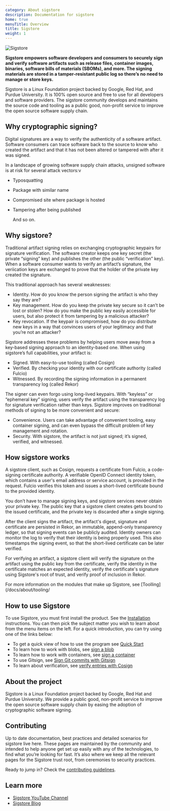 ```yaml
---
category: About sigstore
description: Documentation for sigstore
home: true
menuTitle: Overview
title: Sigstore
weight: 1
---
```


![Sigstore](sigstore-logo_horizontal-color.svg)

**Sigstore empowers software developers and consumers to securely sign and verify software artifacts such as release files, container images, binaries, software bills of materials (SBOMs), and more. The signing materials are stored in a tamper-resistant public log so there’s no need to manage or store keys.**

Sigstore is a Linux Foundation project backed by Google, Red Hat, and Purdue University. It is 100% open source and free to use for all developers and software providers. The sigstore community develops and maintains the source code and tooling as a public good, non-profit service to improve the open source software supply chain.  

## Why cryptographic signing?

Digital signatures are a way to verify the authenticity of a software artifact. Software consumers can trace software back to the source to know who created the artifact and that it has not been altered or tampered with after it was signed. 

In a landscape of growing software supply chain attacks, unsigned software is at risk for several attack vectors:v

- Typosquatting
- Package with similar name
- Compromised site where package is hosted
- Tampering after being published

  And so on.
  
## Why sigstore?

Traditional artifact signing relies on exchanging cryptographic keypairs for signature verification. The software creator keeps one key secret (the private “signing” key) and publishes the other (the public “verification” key). When a software consumer wants to verify an artifact’s signature, the veriication keys are exchanged to prove that the holder of the private key created the signature. 

This traditional approach has several weaknesses: 

- Identity. How do you know the person signing the artifact is who they say they are?
- Key management. How do you keep the private key secure so it can’t be lost or stolen? How do you make the public key easily accessible for users, but also protect it from tampering by a malicious attacker?
- Key revocation. If the keypair is compromised, how do you distribute new keys in a way that convinces users of your legitimacy and that you’re not an attacker? 

Sigstore addresses these problems by helping users move away from a key-based signing approach to an identity-based one. When using sigstore’s full capabilities, your artifact is:

- Signed. With easy-to-use tooling (called Cosign)
- Verified. By checking your identity with our certificate authority (called Fulcio)
- Witnessed. By recording the signing information in a permanent transparency log (called Rekor)

The signer can even forgo using long-lived keypairs. With “keyless” or “ephemeral key” signing, users verify the artifact using the transparency log for signature verification rather than keys. Sigstore improves on traditional methods of signing to be more convenient and secure:

- Convenience. Users can take advantage of convenient tooling, easy container signing, and can even bypass the difficult problem of key management and rotation. 
- Security. With sigstore, the artifact is not just signed; it’s signed, verified, and witnessed. 

## How sigstore works

A sigstore client, such as Cosign, requests a certificate from Fulcio, a code-signing certificate authority. A verifiable OpenID Connect identity token, which contains a user's email address or service account, is provided in the request. Fulcio verifies this token and issues a short-lived certificate bound to the provided identity. 

You don’t have to manage signing keys, and sigstore services never obtain your private key. The public key that a sigstore client creates gets bound to the issued certificate, and the private key is discarded after a single signing.

After the client signs the artifact, the artifact's digest, signature and certificate are persisted in Rekor, an immutable, append-only transparency ledger, so that signing events can be publicly audited. Identity owners can monitor the log to verify that their identity is being properly used. This also timestamps the signing event, so that the short-lived certificate can be later verified. 

For verifying an artifact, a sigstore client will verify the signature on the artifact using the public key from the certificate, verify the identity in the certificate matches an expected identity, verify the certificate's signature using Sigstore's root of trust, and verify proof of inclusion in Rekor.

For more information on the modules that make up Sigstore, see [Toolling](/docs/about/tooling/

## How to use Sigstore

To use Sigstore, you must first install the product. See the [Installation](docs/system_config/installation/)  instructions. You can then pick the subject matter you wish to learn about from the menu items on the left. For a quick introduction, you can try using one of the links below:

* To get a quick view of how to use the program see [Quick Start](/docs/signing/quickstart/)
* To learn how to work with blobs, see [sign a blob](docs/signing/signing_with_blobs/)
* To learn how to work with containers, see [sign a container](docs/signing/signing_with_containers/)
* To use Gitsign, see [Sign Git commits with Gitsign](/docs/signing/gitsign/)
* To learn about verification, see [verify entries with Cosign](/docs/verifying/verify/)

## About the project

Sigstore is a Linux Foundation project backed by Google, Red Hat and Purdue University. We provide a public good, non-profit service to improve the open source software supply chain by easing the adoption of cryptographic software signing.

## Contributing

Up to date documentation, best practices and detailed scenarios for sigstore live here. These pages are maintained by the community and intended to help anyone get set up easily with any of the technologies, to find what you’re looking for fast. It’s also where we keep all the relevant pages for the Sigstore trust root, from ceremonies to security practices.

Ready to jump in? Check the [contributing guidelines](/docs/contributing/).

## Learn more

- [Sigstore YouTube Channel](https://www.youtube.com/@projectsigstore)
- [Sigstore Blog](https://blog.sigstore.dev/) 
